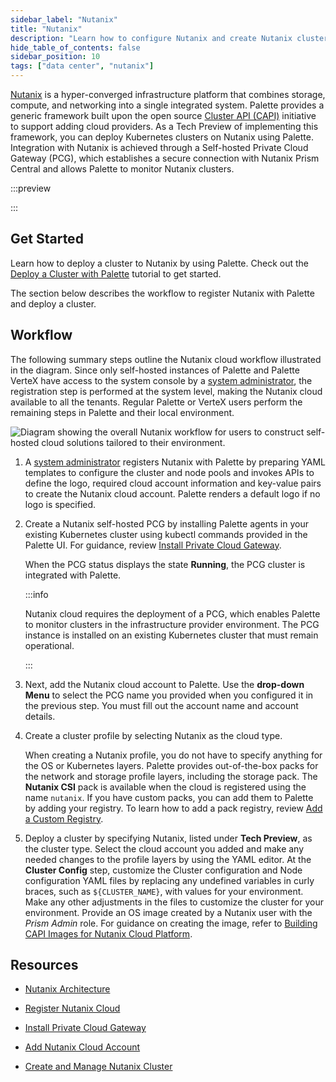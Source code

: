 ```yaml
---
sidebar_label: "Nutanix"
title: "Nutanix"
description: "Learn how to configure Nutanix and create Nutanix clusters in Palette."
hide_table_of_contents: false
sidebar_position: 10
tags: ["data center", "nutanix"]
---
```


[Nutanix](https://www.nutanix.com/what-we-do) is a hyper-converged infrastructure platform that combines storage,
compute, and networking into a single integrated system. Palette provides a generic framework built upon the open source
[Cluster API (CAPI)](https://cluster-api.sigs.k8s.io) initiative to support adding cloud providers. As a Tech Preview of
implementing this framework, you can deploy Kubernetes clusters on Nutanix using Palette. Integration with Nutanix is
achieved through a Self-hosted Private Cloud Gateway (PCG), which establishes a secure connection with Nutanix Prism
Central and allows Palette to monitor Nutanix clusters.

:::preview

:::

## Get Started

Learn how to deploy a cluster to Nutanix by using Palette. Check out the
[Deploy a Cluster with Palette](/getting-started/) tutorial to get started.

The section below describes the workflow to register Nutanix with Palette and deploy a cluster.

## Workflow

The following summary steps outline the Nutanix cloud workflow illustrated in the diagram. Since only self-hosted
instances of Palette and Palette VerteX have access to the system console by a
[system administrator](../../../glossary-all.md#system-administrator), the registration step is performed at the system
level, making the Nutanix cloud available to all the tenants. Regular Palette or VerteX users perform the remaining
steps in Palette and their local environment.

![Diagram showing the overall Nutanix workflow for users to construct self-hosted cloud solutions tailored to their environment.](/clusters_data-center_nutanix_workflow.webp)

1. A [system administrator](../../../glossary-all.md#system-administrator) registers Nutanix with Palette by preparing
   YAML templates to configure the cluster and node pools and invokes APIs to define the logo, required cloud account
   information and key-value pairs to create the Nutanix cloud account. Palette renders a default logo if no logo is
   specified.

2. Create a Nutanix self-hosted PCG by installing Palette agents in your existing Kubernetes cluster using kubectl
   commands provided in the Palette UI. For guidance, review
   [Install Private Cloud Gateway](./install-pcg/install-pcg.md).

   When the PCG status displays the state **Running**, the PCG cluster is integrated with Palette.

   :::info

   Nutanix cloud requires the deployment of a PCG, which enables Palette to monitor clusters in the infrastructure
   provider environment. The PCG instance is installed on an existing Kubernetes cluster that must remain operational.

   :::

3. Next, add the Nutanix cloud account to Palette. Use the **drop-down Menu** to select the PCG name you provided when
   you configured it in the previous step. You must fill out the account name and account details.

4. Create a cluster profile by selecting Nutanix as the cloud type.
   <!-- prettier-ignore-start -->
   When creating a Nutanix profile, you do not have to specify anything for the OS or Kubernetes layers. Palette
   provides out-of-the-box packs for the network and storage profile layers, including the
      <VersionedLink text="Nutanix CSI" url="/integrations/packs/?pack=nutanix-csi" /> storage pack. The **Nutanix CSI**
      pack is available when the cloud is registered using the name `nutanix`. If you have custom packs, you can add them
      to Palette by adding your registry. To learn how to add a pack registry, review [Add a Custom
      Registry](/docs/docs-content/registries-and-packs/adding-a-custom-registry.md).
   <!-- prettier-ignore-end -->
5. Deploy a cluster by specifying Nutanix, listed under **Tech Preview**, as the cluster type. Select the cloud account
   you added and make any needed changes to the profile layers by using the YAML editor. At the **Cluster Config** step,
   customize the Cluster configuration and Node configuration YAML files by replacing any undefined variables in curly
   braces, such as `${CLUSTER_NAME}`, with values for your environment. Make any other adjustments in the files to
   customize the cluster for your environment. Provide an OS image created by a Nutanix user with the _Prism Admin_
   role. For guidance on creating the image, refer to
   [Building CAPI Images for Nutanix Cloud Platform](https://image-builder.sigs.k8s.io/capi/providers/nutanix.html#building-capi-images-for-nutanix-cloud-platform-ncp).

## Resources

- [Nutanix Architecture](architecture.md)

- [Register Nutanix Cloud](register-nutanix-cloud.md)

- [Install Private Cloud Gateway](./install-pcg/install-pcg.md)

- [Add Nutanix Cloud Account](add-nutanix-cloud-account.md)

- [Create and Manage Nutanix Cluster](create-manage-nutanix-cluster.md)
